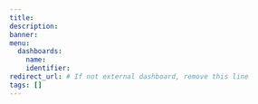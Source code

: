 ```yaml
---
title: 
description: 
banner: 
menu:
  dashboards:
    name: 
    identifier: 
redirect_url: # If not external dashboard, remove this line
tags: []
---
```

